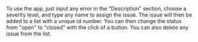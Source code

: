 To use the app, just input any error in the "Description" section, choose a severity level, and type any name to assign the issue. The issue will then be added to a list with a unique id number. You can then change the status from "open" to "closed" with the click of a button. You can also delete any issue from the list.
